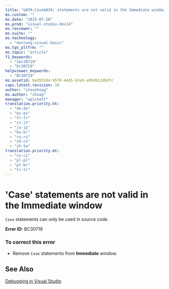 ```yaml
---
title: "&#39;Case&#39; statements are not valid in the Immediate window | Microsoft Docs"
ms.custom: ""
ms.date: "2015-07-20"
ms.prod: "visual-studio-dev14"
ms.reviewer: ""
ms.suite: ""
ms.technology: 
  - "devlang-visual-basic"
ms.tgt_pltfrm: ""
ms.topic: "article"
f1_keywords: 
  - "vbc30719"
  - "bc30719"
helpviewer_keywords: 
  - "BC30719"
ms.assetid: bed552d4-9576-4445-b3a9-a95d613db8fc
caps.latest.revision: 10
author: "stevehoag"
ms.author: "shoag"
manager: "wpickett"
translation.priority.ht: 
  - "de-de"
  - "es-es"
  - "fr-fr"
  - "it-it"
  - "ja-jp"
  - "ko-kr"
  - "ru-ru"
  - "zh-cn"
  - "zh-tw"
translation.priority.mt: 
  - "cs-cz"
  - "pl-pl"
  - "pt-br"
  - "tr-tr"
---
```

# &#39;Case&#39; statements are not valid in the Immediate window
`Case` statements can only be used in source code.  
  
 **Error ID:** BC30719  
  
### To correct this error  
  
-   Remove `Case` statements from **Immediate** window.  
  
## See Also  
 [Debugging in Visual Studio](../debugger/debugging-in-visual-studio.md)